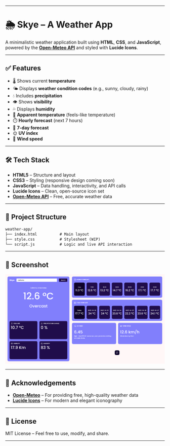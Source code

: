 
---

# 🌦️ Skye – A Weather App

A minimalistic weather application built using **HTML**, **CSS**, and **JavaScript**, powered by the **[Open-Meteo API](https://open-meteo.com/)** and styled with **Lucide Icons**.

---

## ✅ Features

- 🌡️ Shows current **temperature**
- 🌤️ Displays **weather condition codes** (e.g., sunny, cloudy, rainy)
- 💧 Includes **precipitation**
- 👁️ Shows **visibility**
- 💦 Displays **humidity**
- 🧊 **Apparent temperature** (feels-like temperature)
- ⏱️ **Hourly forecast** (next 7 hours)
- 📅 **7-day forecast**
- 🌞 **UV index**
- 💨 **Wind speed**

---

## 🛠 Tech Stack

- **HTML5** – Structure and layout  
- **CSS3** – Styling (responsive design coming soon)  
- **JavaScript** – Data handling, interactivity, and API calls  
- **Lucide Icons** – Clean, open-source icon set  
- **[Open-Meteo API](https://open-meteo.com/)** – Free, accurate weather data

---

## 📁 Project Structure

```
weather-app/
├── index.html          # Main layout
├── style.css           # Stylesheet (WIP)
└── script.js           # Logic and live API interaction
```

---

## 📸 Screenshot

![Skye Weather](assets/screenshot.png)  

---

## 🙏 Acknowledgements

- **[Open-Meteo](https://open-meteo.com/)** – For providing free, high-quality weather data  
- **[Lucide Icons](https://lucide.dev/)** – For modern and elegant iconography

---

## 📄 License

MIT License – Feel free to use, modify, and share.

---

